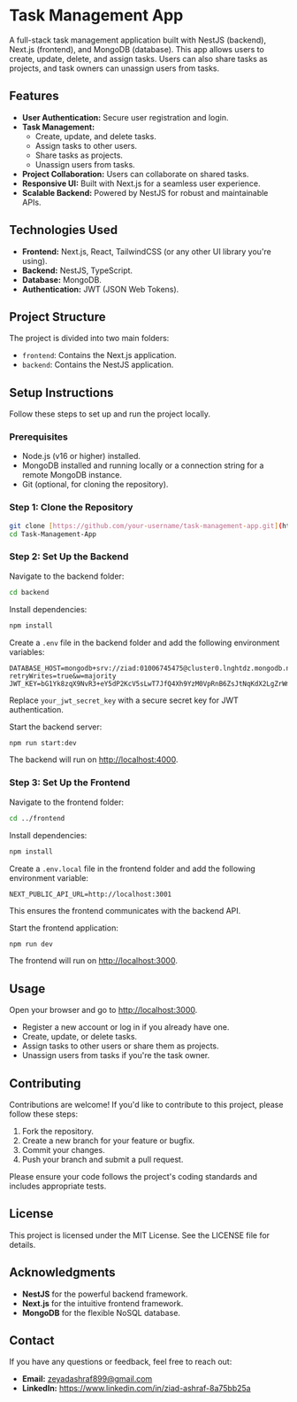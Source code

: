# Task Management App
A full-stack task management application built with NestJS (backend), Next.js (frontend), and MongoDB (database). This app allows users to create, update, delete, and assign tasks. Users can also share tasks as projects, and task owners can unassign users from tasks.

## Features
- **User Authentication:** Secure user registration and login.
- **Task Management:**
  - Create, update, and delete tasks.
  - Assign tasks to other users.
  - Share tasks as projects.
  - Unassign users from tasks.
- **Project Collaboration:** Users can collaborate on shared tasks.
- **Responsive UI:** Built with Next.js for a seamless user experience.
- **Scalable Backend:** Powered by NestJS for robust and maintainable APIs.

## Technologies Used
- **Frontend:** Next.js, React, TailwindCSS (or any other UI library you're using).
- **Backend:** NestJS, TypeScript.
- **Database:** MongoDB.
- **Authentication:** JWT (JSON Web Tokens).

## Project Structure
The project is divided into two main folders:
- `frontend`: Contains the Next.js application.
- `backend`: Contains the NestJS application.

## Setup Instructions
Follow these steps to set up and run the project locally.

### Prerequisites
- Node.js (v16 or higher) installed.
- MongoDB installed and running locally or a connection string for a remote MongoDB instance.
- Git (optional, for cloning the repository).

### Step 1: Clone the Repository
```bash
git clone [https://github.com/your-username/task-management-app.git](https://github.com/ziadAshraf7/Task-Management-App.git)
cd Task-Management-App
```

### Step 2: Set Up the Backend
Navigate to the backend folder:
```bash
cd backend
```
Install dependencies:
```bash
npm install
```
Create a `.env` file in the backend folder and add the following environment variables:
```env
DATABASE_HOST=mongodb+srv://ziad:01006745475@cluster0.lnghtdz.mongodb.net/task_managment?retryWrites=true&w=majority
JWT_KEY=bG1Yk8zqX9NvR3+eY5dP2KcV5sLwT7JfQ4Xh9YzM0VpRnB6ZsJtNqKdX2LgZrWmX
```
Replace `your_jwt_secret_key` with a secure secret key for JWT authentication.

Start the backend server:
```bash
npm run start:dev
```
The backend will run on [http://localhost:4000](http://localhost:4000).

### Step 3: Set Up the Frontend
Navigate to the frontend folder:
```bash
cd ../frontend
```
Install dependencies:
```bash
npm install
```
Create a `.env.local` file in the frontend folder and add the following environment variable:
```env
NEXT_PUBLIC_API_URL=http://localhost:3001
```
This ensures the frontend communicates with the backend API.

Start the frontend application:
```bash
npm run dev
```
The frontend will run on [http://localhost:3000](http://localhost:3000).

## Usage
Open your browser and go to [http://localhost:3000](http://localhost:3000).
- Register a new account or log in if you already have one.
- Create, update, or delete tasks.
- Assign tasks to other users or share them as projects.
- Unassign users from tasks if you're the task owner.

## Contributing
Contributions are welcome! If you'd like to contribute to this project, please follow these steps:
1. Fork the repository.
2. Create a new branch for your feature or bugfix.
3. Commit your changes.
4. Push your branch and submit a pull request.

Please ensure your code follows the project's coding standards and includes appropriate tests.

## License
This project is licensed under the MIT License. See the LICENSE file for details.

## Acknowledgments
- **NestJS** for the powerful backend framework.
- **Next.js** for the intuitive frontend framework.
- **MongoDB** for the flexible NoSQL database.

## Contact
If you have any questions or feedback, feel free to reach out:
- **Email:** zeyadashraf899@gmail.com
- **LinkedIn:** https://www.linkedin.com/in/ziad-ashraf-8a75bb25a
